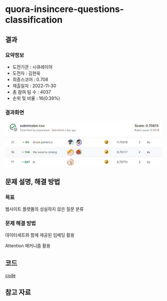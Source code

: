 # quora-insincere-questions-classification

## 결과

### 요약정보

- 도전기관 : 시큐레이어
- 도전자 : 김현욱
- 최종스코어 : 0.708
- 제출일자 : 2022-11-30
- 총 참여 팀 수 : 4037
- 순위 및 비율 : 16(0.39%)

### 결과화면
![leaderboard](./img/score.PNG)
![leaderboard](./img/rank.PNG)

## 문제 설명, 해결 방법

### 목표
웹사이트 플랫폼의 성실하지 않은 질문 분류

### 문제 해결 방법 
데이터세트와 함께 제공된 임베딩 활용

Attention 메커니즘 활용



## 코드
[code](./quora.ipynb)

## 참고 자료

